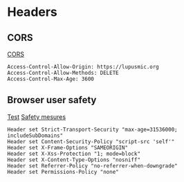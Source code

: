
# Headers

## CORS

[CORS](https://www.youtube.com/watch?v=4KHiSt0oLJ0)

```
Access-Control-Allow-Origin: https://lupusmic.org
Access-Control-Allow-Methods: DELETE
Access-Control-Max-Age: 3600
```

## Browser user safety

[Test](https://securityheaders.com/)
[Safety mesures](https://scotthelme.co.uk/content-security-policy-an-introduction/)

```
Header set Strict-Transport-Security "max-age=31536000; includeSubDomains"
Header set Content-Security-Policy "script-src 'self'"
Header set X-Frame-Options "SAMEORIGIN"
Header set X-Xss-Protection "1; mode=block"
Header set X-Content-Type-Options "nosniff"
Header set Referrer-Policy "no-referrer-when-downgrade"
Header set Permissions-Policy "none"
```
